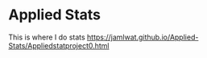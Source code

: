 # Applied Stats
 This is where I do stats
https://jamlwat.github.io/Applied-Stats/Appliedstatproject0.html
